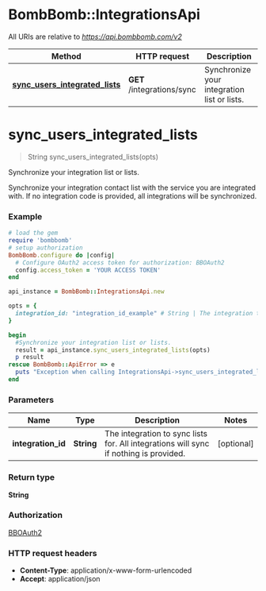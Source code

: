 # BombBomb::IntegrationsApi

All URIs are relative to *https://api.bombbomb.com/v2*

Method | HTTP request | Description
------------- | ------------- | -------------
[**sync_users_integrated_lists**](IntegrationsApi.md#sync_users_integrated_lists) | **GET** /integrations/sync | Synchronize your integration list or lists.


# **sync_users_integrated_lists**
> String sync_users_integrated_lists(opts)

Synchronize your integration list or lists.

Synchronize your integration contact list with the service you are integrated with. If no integration code is provided, all integrations will be synchronized.

### Example
```ruby
# load the gem
require 'bombbomb'
# setup authorization
BombBomb.configure do |config|
  # Configure OAuth2 access token for authorization: BBOAuth2
  config.access_token = 'YOUR ACCESS TOKEN'
end

api_instance = BombBomb::IntegrationsApi.new

opts = { 
  integration_id: "integration_id_example" # String | The integration to sync lists for. All integrations will sync if nothing is provided.
}

begin
  #Synchronize your integration list or lists.
  result = api_instance.sync_users_integrated_lists(opts)
  p result
rescue BombBomb::ApiError => e
  puts "Exception when calling IntegrationsApi->sync_users_integrated_lists: #{e}"
end
```

### Parameters

Name | Type | Description  | Notes
------------- | ------------- | ------------- | -------------
 **integration_id** | **String**| The integration to sync lists for. All integrations will sync if nothing is provided. | [optional] 

### Return type

**String**

### Authorization

[BBOAuth2](../README.md#BBOAuth2)

### HTTP request headers

 - **Content-Type**: application/x-www-form-urlencoded
 - **Accept**: application/json



